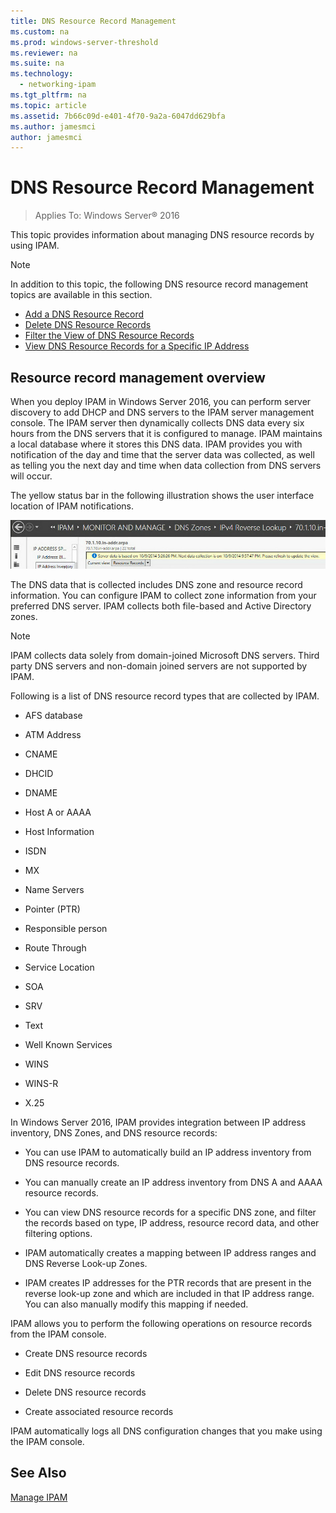 ```yaml
---
title: DNS Resource Record Management
ms.custom: na
ms.prod: windows-server-threshold
ms.reviewer: na
ms.suite: na
ms.technology: 
  - networking-ipam
ms.tgt_pltfrm: na
ms.topic: article
ms.assetid: 7b66c09d-e401-4f70-9a2a-6047dd629bfa
ms.author: jamesmci
author: jamesmci
---
```

# DNS Resource Record Management

>Applies To: Windows Server&reg; 2016

This topic provides information about managing DNS resource records by using IPAM.  
  
> [!NOTE]  
> In addition to this topic, the following DNS resource record management topics are available in this section.  
>   
> -   [Add a DNS Resource Record](../../technologies/ipam/Add-a-DNS-Resource-Record.md)  
> -   [Delete DNS Resource Records](../../technologies/ipam/Delete-DNS-Resource-Records.md)  
> -   [Filter the View of DNS Resource Records](../../technologies/ipam/Filter-the-View-of-DNS-Resource-Records.md)  
> -   [View DNS Resource Records for a Specific IP Address](../../technologies/ipam/View-DNS-Resource-Records-for-a-Specific-IP-Address.md)  
  
## Resource record management overview  
When you deploy IPAM in  Windows Server 2016, you can perform server discovery to add DHCP and DNS servers to the IPAM server management console. The IPAM server then dynamically collects DNS data every six hours from the DNS servers that it is configured to manage. IPAM maintains a local database where it stores this DNS data. IPAM provides you with notification of the day and time that the server data was collected, as well as telling you the next day and time when data collection from DNS servers will occur.  
  
The yellow status bar in the following illustration shows the user interface location of IPAM notifications.  
  
![IPAM notifications](../../media/DNS-Resource-Record-Management/ipam_DataCollection_01.jpg)  
  
The DNS data that is collected includes DNS zone and resource record information. You can configure IPAM to collect zone information from your preferred DNS server.  IPAM collects both file-based and Active Directory zones.  
  
> [!NOTE]  
> IPAM collects data solely from domain-joined Microsoft DNS servers. Third party DNS servers and non-domain joined servers are not supported by IPAM.  
  
Following is a list of DNS resource record types that are collected by IPAM.  
  
-   AFS database  
  
-   ATM Address  
  
-   CNAME  
  
-   DHCID  
  
-   DNAME  
  
-   Host A or AAAA  
  
-   Host Information  
  
-   ISDN  
  
-   MX  
  
-   Name Servers  
  
-   Pointer (PTR)  
  
-   Responsible person  
  
-   Route Through  
  
-   Service Location  
  
-   SOA  
  
-   SRV  
  
-   Text  
  
-   Well Known Services  
  
-   WINS  
  
-   WINS-R  
  
-   X.25  
  
In  Windows Server 2016, IPAM provides integration between IP address inventory, DNS Zones, and DNS resource records:  
  
-   You can use IPAM to automatically build an IP address inventory from DNS resource records.  
  
-   You can manually create an IP address inventory from DNS A and AAAA resource records.  
  
-   You can view DNS resource records for a specific DNS zone, and filter the records based on type, IP address, resource record data, and other filtering options.  
  
-   IPAM automatically creates a mapping between IP address ranges and DNS Reverse Look-up Zones.  
  
-   IPAM creates IP addresses for the PTR records that are present in the reverse look-up zone and which are included in that IP address range. You can also manually modify this mapping if needed.  
  
IPAM allows you to perform the following operations on resource records from the IPAM console.  
  
-   Create DNS resource records  
  
-   Edit DNS resource records  
  
-   Delete DNS resource records  
  
-   Create associated resource records  
  
IPAM automatically logs all DNS configuration changes that you make using the IPAM console.  
  
## See Also  
[Manage IPAM](Manage-IPAM.md)  
  


